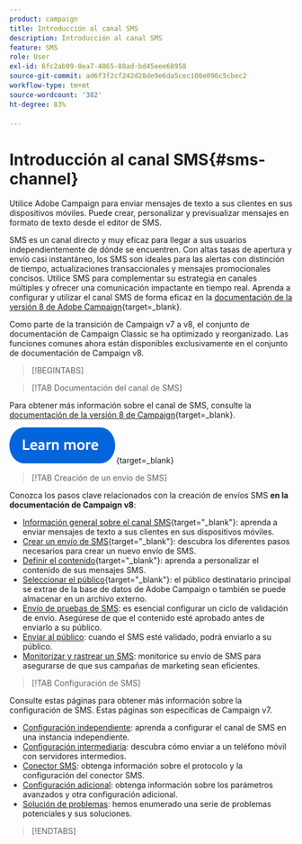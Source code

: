 ```yaml
---
product: campaign
title: Introducción al canal SMS
description: Introducción al canal SMS
feature: SMS
role: User
exl-id: 6fc2ab09-8ea7-4865-88ad-bd45eee68958
source-git-commit: ad6f3f2cf242d28de9e6da5cec100e096c5cbec2
workflow-type: tm+mt
source-wordcount: '382'
ht-degree: 83%

---
```


# Introducción al canal SMS{#sms-channel}

Utilice Adobe Campaign para enviar mensajes de texto a sus clientes en sus dispositivos móviles. Puede crear, personalizar y previsualizar mensajes en formato de texto desde el editor de SMS.

SMS es un canal directo y muy eficaz para llegar a sus usuarios independientemente de dónde se encuentren. Con altas tasas de apertura y envío casi instantáneo, los SMS son ideales para las alertas con distinción de tiempo, actualizaciones transaccionales y mensajes promocionales concisos. Utilice SMS para complementar su estrategia en canales múltiples y ofrecer una comunicación impactante en tiempo real. Aprenda a configurar y utilizar el canal SMS de forma eficaz en la [documentación de la versión 8 de Adobe Campaign](https://experienceleague.adobe.com/docs/campaign/campaign-v8/send/sms/sms.html?lang=es){target=_blank}.

Como parte de la transición de Campaign v7 a v8, el conjunto de documentación de Campaign Classic se ha optimizado y reorganizado. Las funciones comunes ahora están disponibles exclusivamente en el conjunto de documentación de Campaign v8.

>[!BEGINTABS]

>[!TAB Documentación del canal de SMS]

Para obtener más información sobre el canal de SMS, consulte la [documentación de la versión 8 de Campaign](https://experienceleague.adobe.com/docs/campaign/campaign-v8/send/sms/sms.html?lang=es){target=_blank}.


[![imagen](../../assets/do-not-localize/learn-more-button.svg)](https://experienceleague.adobe.com/docs/campaign/campaign-v8/send/sms/sms.html?lang=es){target=_blank}


>[!TAB Creación de un envío de SMS]

Conozca los pasos clave relacionados con la creación de envíos SMS **en la documentación de Campaign v8**:

* [Información general sobre el canal SMS](https://experienceleague.adobe.com/docs/campaign/campaign-v8/send/sms/sms.html?lang=es){target="_blank"}: aprenda a enviar mensajes de texto a sus clientes en sus dispositivos móviles.
* [Crear un envío de SMS](https://experienceleague.adobe.com/docs/campaign/campaign-v8/send/sms/create-sms/create-sms.html?lang=es){target="_blank"}: descubra los diferentes pasos necesarios para crear un nuevo envío de SMS.
* [Definir el contenido](https://experienceleague.adobe.com/docs/campaign/campaign-v8/send/sms/create-sms/sms-content.html?lang=es){target="_blank"}: aprenda a personalizar el contenido de sus mensajes SMS.
* [Seleccionar el público](https://experienceleague.adobe.com/docs/campaign/campaign-v8/send/sms/create-sms/sms-audience.html?lang=es){target="_blank"}: el público destinatario principal se extrae de la base de datos de Adobe Campaign o también se puede almacenar en un archivo externo.
* [Envío de pruebas de SMS](https://experienceleague.adobe.com/docs/campaign/campaign-v8/send/sms/validate-sms/sms-proofs.html?lang=es): es esencial configurar un ciclo de validación de envío. Asegúrese de que el contenido esté aprobado antes de enviarlo a su público.
* [Enviar al público](https://experienceleague.adobe.com/docs/campaign/campaign-v8/send/sms/validate-sms/sms-send.html?lang=es): cuando el SMS esté validado, podrá enviarlo a su público.
* [Monitorizar y rastrear un SMS](https://experienceleague.adobe.com/docs/campaign/campaign-v8/send/sms/sms-monitor.html?lang=es): monitorice su envío de SMS para asegurarse de que sus campañas de marketing sean eficientes.


>[!TAB Configuración de SMS]

Consulte estas páginas para obtener más información sobre la configuración de SMS. Estas páginas son específicas de Campaign v7.

* [Configuración independiente](sms-set-up.md): aprenda a configurar el canal de SMS en una instancia independiente.
* [Configuración intermediaria](sms-set-up-mid.md): descubra cómo enviar a un teléfono móvil con servidores intermedios.
* [Conector SMS](sms-protocol.md): obtenga información sobre el protocolo y la configuración del conector SMS.
* [Configuración adicional](sms-send.md): obtenga información sobre los parámetros avanzados y otra configuración adicional.
* [Solución de problemas](troubleshooting-sms.md): hemos enumerado una serie de problemas potenciales y sus soluciones.

>[!ENDTABS]



<!--
Use Adobe Campaign to send personalized SMS messages.

Before starting sending SMS:

* Make sure recipient profiles contain at least a mobile phone in their profile.
* Learn more about the Adobe Campaign [Delivery best practices](delivery-best-practices.md).

The key steps to send a SMS are as follows:

* [Configure the SMS channel](sms-set-up.md)
* [Create a SMS delivery](sms-create.md)
* [Define the audience](sms-create.md#selecting-the-target-population)
* [Define the SMS content](sms-create.md#defining-the-sms-content)
* [Send, monitor and track SMS](sms-send.md)
* [Troubleshoot](troubleshooting-sms.md)

In addition, you need to be familiar with SMS protocol and settings. Walk through the connection set up between Adobe Campaign and a SMPP provider in [this document](sms-protocol.md)

For global information on how to create a delivery, refer to [this section](steps-about-delivery-creation-steps.md).

>[!NOTE]
>
>Adobe Campaign also lets you submit notifications on mobile terminals, via its **Adobe Campaign Mobile App Channel (NMAC)** option. 
> 
>For more on this, refer to the [Get started with mobile app channel](about-mobile-app-channel.md) section.
-->